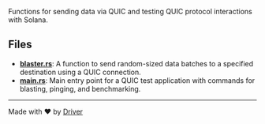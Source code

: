 <!--------------------------------------------------------------------------------->
<!-- IMPORTANT: This file is auto-generated by Driver (https://driver.ai). -------->
<!-- Manual edits may be overwritten on future commits. --------------------------->
<!--------------------------------------------------------------------------------->

Functions for sending data via QUIC and testing QUIC protocol interactions with Solana.


## Files
- **[blaster.rs](blaster.rs.md)**: A function to send random-sized data batches to a specified destination using a QUIC connection.
- **[main.rs](main.rs.md)**: Main entry point for a QUIC test application with commands for blasting, pinging, and benchmarking.

---
Made with ❤️ by [Driver](https://www.driver.ai/)